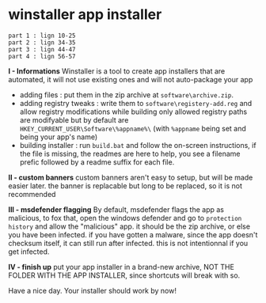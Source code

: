# **winstaller app installer**
```
part 1 : lign 10-25
part 2 : lign 34-35
part 3 : lign 44-47
part 4 : lign 56-57
```


**I - Informations**
  Winstaller is a tool to create app installers that are automated, it will not use existing ones and will not auto-package your app
  - adding files :
    put them in the zip archive at
    ```software\archive.zip```.
  - adding registry tweaks :
    write them to
    ```software\registery-add.reg```
    and allow registry modifications while building
    only allowed registry paths are modifyable but by default are
    ```HKEY_CURRENT_USER\Software\%appname%\```
    (with ```%appname``` being set and being your app's name)
  - building installer :
    run
    ```build.bat```
    and follow the on-screen instructions, if the file is missing, the readmes are here to help, you see a filename prefic followed by a readme suffix for each file.








**II - custom banners**
  custom banners aren't easy to setup, but will be made easier later. the banner is replacable but long to be replaced, so it is not recommended








**III - msdefender flagging**
  By default, msdefender flags the app as malicious, to fox that, open  the windows defender and go to 
  ```protection history```
  and allow the "malicious" app. it should be the zip archive, or else you have been infected. if you have gotten a malware, since the app doesn't checksum itself, it can still run after infected. this is not intentionnal if you get infected.








**IV - finish up**
  put your app installer in a brand-new archive, NOT THE FOLDER WITH THE APP INSTALLER, since shortcuts will break with so.




Have a nice day. Your installer should work by now!
